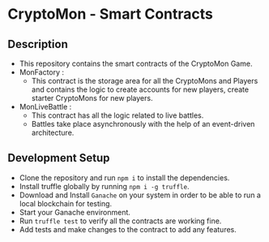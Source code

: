 # CryptoMon - Smart Contracts

## Description

- This repository contains the smart contracts of the CryptoMon Game.
- MonFactory :
  - This contract is the storage area for all the CryptoMons and Players and contains the logic to create accounts for new players, create starter CryptoMons for new players.
- MonLiveBattle :
  - This contract has all the logic related to live battles.
  - Battles take place asynchronously with the help of an event-driven architecture.

## Development Setup

- Clone the repository and run `npm i` to install the dependencies.
- Install truffle globally by running `npm i -g truffle`.
- Download and Install `Ganache` on your system in order to be able to run a local blockchain for testing.
- Start your Ganache environment.
- Run `truffle test` to verify all the contracts are working fine.
- Add tests and make changes to the contract to add any features.
